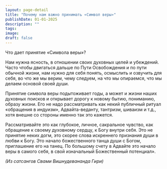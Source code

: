 ```yaml
---
layout: page-detail
title: "Почему нам важно принимать «Символ веры»"
publishDate: 01-01-2025
description: ""
tags:
image:
draft: false
---
```


 Что дает принятие «Символа веры»?

 Нам нужна ясность, в отношении своих духовных целей и убеждений. Часто чтобы двигаться дальше по Пути Освобождения и по пути обычной жизни, нам нужно для себя понять, осмыслить и озвучить для себя, во что же мы верим, чему следуем, на что мы опираемся, что мы делаем основой своей души.

 Принятие символа веры подытоживает годы, а может и жизни наших духовных поисков и открывает дорогу к новому бытию, пониманию, образу жизни. Его не надо рассматривать как некий публичный ритуал «обращения в индуизм», Адвайта-веданту, тантризм, шиваизм и т.д., хотя внешне со стороны именно так это кажется.

 Рассматривайте это как глубокое, личное, сакральное чувство, как обращение к своему духовному сердцу, к Богу внутри себя. Это не принятие неких догм, это скорее слова искреннего признания души в любви к Богу. Это начало божественного танца души с Богом, приглашение его на танец. По большому счету в Адвайте это начало веры в самого себя, в свой изначальный Божественный потенциал».

_(Из сатсангов Свами Вишнудевананда Гири)_ 
  
  
